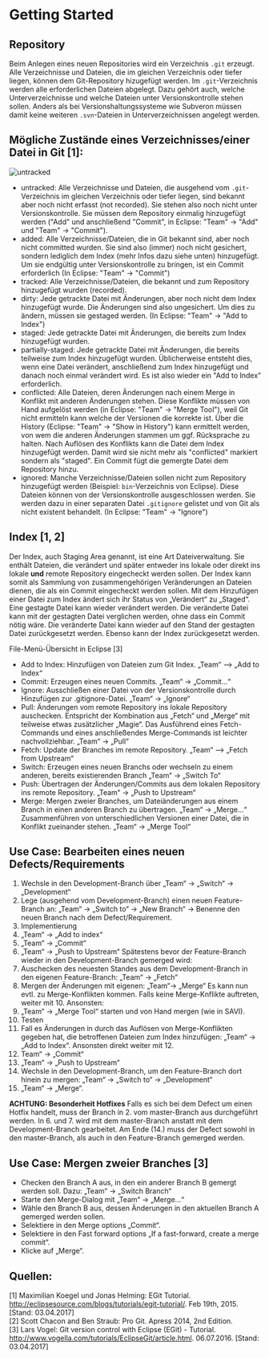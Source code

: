 # Getting Started

## Repository
Beim Anlegen eines neuen Repositories wird ein Verzeichnis `.git` erzeugt. Alle Verzeichnisse und Dateien, die im gleichen Verzeichnis oder 
tiefer liegen, können dem Git-Repository hizugefügt werden. Im `.git`-Verzeichnis werden alle erforderlichen Dateien abgelegt. Dazu gehört 
auch, welche Unterverzeichnisse und welche Dateien unter Versionskontrolle stehen sollen. Anders als bei Versionshaltungssysteme wie 
Subveron müssen damit keine weiteren `.svn`-Dateien in Unterverzeichnissen angelegt werden.

## Mögliche Zustände eines Verzeichnisses/einer Datei in Git [1]:
![untracked](images/untracked.png)
* untracked: Alle Verzeichnisse und Dateien, die ausgehend vom `.git`-Verzeichnis im gleichen Verzeichnis oder tiefer liegen, sind bekannt 
aber noch nicht erfasst (not recorded). Sie stehen also noch nicht unter Versionskontrolle. Sie müssen dem Repository einmalig hinzugefügt 
werden ("Add" und anschließend "Commit", in Eclipse: "Team" -> "Add" und "Team" -> "Commit").
* added: Alle Verzeichnisse/Dateien, die in Git bekannt sind, aber noch nicht committed wurden. Sie sind also (immer) noch nicht gesichert, 
sondern lediglich dem Index (mehr Infos dazu siehe unten) hinzugefügt. Um sie endgültig unter Versionskontrolle zu bringen, ist ein Commit 
erforderlich (In Eclipse: "Team" -> "Commit")
* tracked: Alle Verzeichnisse/Dateien, die bekannt und zum Repository hinzugefügt wurden (recorded).
* dirty: Jede getrackte Datei mit Änderungen, aber noch nicht dem Index hinzugefügt wurde. Die Änderungen sind also ungesichert. Um dies 
zu ändern, müssen sie gestaged werden. (In Eclipse: "Team" -> "Add to Index")
* staged: Jede getrackte Datei mit Änderungen, die bereits zum Index hinzugefügt wurden.
* partially-staged: Jede getrackte Datei mit Änderungen, die bereits teilweise zum Index hinzugefügt wurden. Üblicherweise entsteht dies, 
wenn eine Datei verändert, anschließend zum Index hinzugefügt und danach noch einmal verändert wird. Es ist also wieder ein "Add to Index" 
erforderlich.
* conflicted: Alle Dateien, deren Änderungen nach einem Merge in Konflikt mit anderen Änderungen stehen. Diese Konflikte müssen von Hand 
aufgelöst werden (in Eclipse: "Team" -> "Merge Tool"), weil Git nicht ermitteln kann welche der Versionen die korrekte ist. Über die 
History (Eclipse: "Team" -> "Show in History") kann ermittelt werden, von wem die anderen Änderungen stammen um ggf. Rücksprache zu halten. 
Nach Auflösen des Konflikts kann die Datei dem Index hinzugefügt werden. Damit wird sie nicht mehr als "conflicted" markiert sondern als 
"staged". Ein Commit fügt die gemergte Datei dem Repository hinzu.
* ignored: Manche Verzeichnisse/Dateien sollen nicht zum Repository hinzugefügt werden (Beispiel: `bin`-Verzeichnis von Eclipse). Diese 
Dateien können von der Versionskontrolle ausgeschlossen werden. Sie werden dazu in einer separaten Datei `.gitignore` gelistet und von Git 
als nicht existent behandelt. (In Eclipse: "Team" -> "Ignore")

## Index [1, 2]
Der Index, auch Staging Area genannt, ist eine Art Dateiverwaltung. Sie enthält Dateien, die verändert und später entweder ins lokale oder 
direkt ins lokale **und** remote Repository eingecheckt werden sollen. Der Index kann somit als Sammlung von zusammengehörigen 
Veränderungen an Dateien dienen, die als ein Commit eingecheckt werden sollen. 
Mit dem Hinzufügen einer Datei zum Index ändert sich ihr Status von „Verändert“ zu „Staged“. Eine gestagte Datei kann wieder verändert 
werden. Die veränderte Datei kann mit der gestagten Datei verglichen werden, ohne dass ein Commit nötig wäre. Die veränderte Datei kann 
wieder auf den Stand der gestagten Datei zurückgesetzt werden. Ebenso kann der Index zurückgesetzt werden.

File-Menü-Übersicht in Eclipse [3]
* Add to Index:
Hinzufügen von Dateien zum Git Index.
„Team“ –> „Add to Index“
* Commit:
Erzeugen eines neuen Commits.
„Team“ -> „Commit...“
* Ignore:
Ausschließen einer Datei von der Versionskontrolle durch Hinzufügen zur .gitignore-Datei.
„Team“ -> „Ignore“
* Pull:
Änderungen vom remote Repository ins lokale Repository auschecken. Entspricht der Kombination aus „Fetch“ und „Merge“ mit teilweise etwas zusätzlicher „Magie“. Das Ausführend eines Fetch-Commands und eines anschließendes Merge-Commands ist leichter nachvollziehbar.
„Team“ -> „Pull“
* Fetch:
Update der Branches im remote Repository.
„Team“ –> „Fetch from Upstream“
* Switch:
Erzeugen eines neuen Branchs oder wechseln zu einem anderen, bereits existierenden Branch
„Team“ -> „Switch To“
* Push:
Übertragen der Änderungen/Commits aus dem lokalen Repository ins remote Repository.
„Team“ -> „Push to Upstream“
* Merge:
Mergen zweier Branches, um Dateiänderungen aus einem Branch in einen anderen Branch zu übertragen.
„Team“ -> „Merge...“
Zusammenführen von unterschiedlichen Versionen einer Datei, die in Konflikt zueinander stehen.
„Team“ -> „Merge Tool“

## Use Case: Bearbeiten eines neuen Defects/Requirements
1.	Wechsle in den Development-Branch über „Team“ -> „Switch“ -> „Development“
2.	Lege (ausgehend vom Development-Branch) einen neuen Feature-Branch an: „Team“ -> „Switch to“ -> „New Branch“ -> Benenne den neuen Branch nach dem Defect/Requirement.
3.	Implementierung
4.	„Team“ -> „Add to index“
5.	„Team“ -> „Commit“
6.	„Team“ -> „Push to Upstream“
Spätestens bevor der Feature-Branch wieder in den Development-Branch gemerged wird:
7.	Auschecken des neuesten Standes aus dem Development-Branch in den eigenen Feature-Branch: „Team“ -> „Fetch“ 
8.	Mergen der Änderungen mit eigenen: „Team“-> „Merge“
Es kann nun evtl. zu Merge-Konflikten kommen. Falls keine Merge-Knflikte auftreten, weiter mit 10. Ansonsten:
9.	„Team“ -> „Merge Tool“ starten und von Hand mergen (wie in SAVI).
10.	Testen
11.	Fall es Änderungen in durch das Auflösen von Merge-Konflikten gegeben hat, die betroffenen Dateien zum Index hinzufügen: „Team“ -> „Add to Index“. Ansonsten direkt weiter mit 12. 
12.	Team“ -> „Commit“
13.	„Team“ -> „Push to Upstream“
14.	Wechsle in den Development-Branch, um den Feature-Branch dort hinein zu mergen: „Team“ -> „Switch to“ -> „Development“
15.	„Team“ -> „Merge“.

**ACHTUNG: Besonderheit Hotfixes**
Falls es sich bei dem Defect um einen Hotfix handelt, muss der Branch in 2. vom master-Branch aus durchgeführt werden. In 6. und 7. wird mit dem master-Branch anstatt mit dem Development-Branch gearbeitet. Am Ende (14.) muss der Defect sowohl in den master-Branch, als auch in den Feature-Branch gemerged werden.

## Use Case: Mergen zweier Branches [3]
*	Checken den Branch A aus, in den ein anderer Branch B gemergt werden soll. Dazu: „Team“ -> „Switch Branch“
*	Starte den Merge-Dialog mit „Team“ -> „Merge...“
*	Wähle den Branch B aus, dessen Änderungen in den aktuellen Branch A gemerged werden sollen.
*	Selektiere in den Merge options „Commit“.
*	Selektiere in den Fast forward options „If a fast-forward, create a merge commit“.
*	Klicke auf „Merge“.



## Quellen:
   [1] Maximilian Koegel und Jonas Helming: EGit Tutorial. http://eclipsesource.com/blogs/tutorials/egit-tutorial/. Feb 19th, 2015. 
[Stand: 03.04.2017]   
   [2] Scott Chacon and Ben Straub: Pro Git. Apress 2014, 2nd Edition.   
   [3] Lars Vogel: Git version control with Eclipse (EGit) - Tutorial. http://www.vogella.com/tutorials/EclipseGit/article.html. 06.07.2016. 
[Stand: 03.04.2017]   
